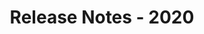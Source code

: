 ﻿---
title: Release Notes - 2020
description: "Release Notes - 2020 – learn about the latest updates and fixes."
type: docs
weight: 10
url: /java/release-notes-2020/
---


